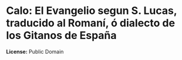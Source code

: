 # Calo: El Evangelio segun S. Lucas, traducido al Romaní, ó dialecto de los Gitanos de España

**License:** Public Domain